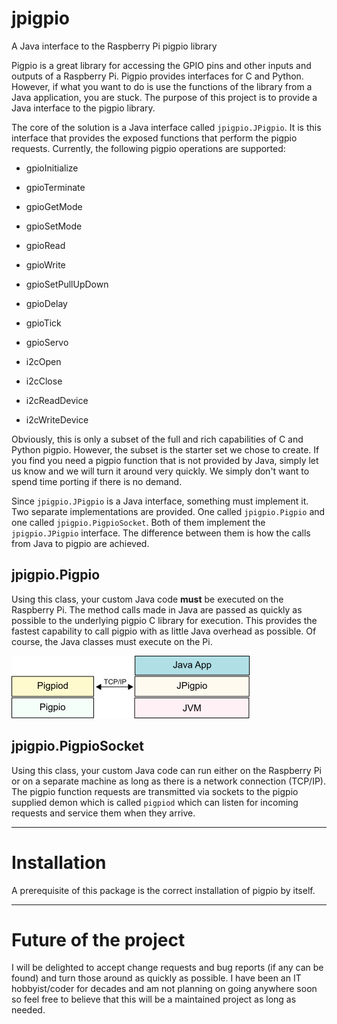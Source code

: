 # jpigpio
A Java interface to the Raspberry Pi pigpio library

Pigpio is a great library for accessing the GPIO pins and other inputs and outputs of a Raspberry Pi.  Pigpio provides interfaces for C and Python.  However, if what you want to do is use the functions of the library from a Java application, you are stuck.  The purpose of this project is to provide a Java interface to the pigpio library.

The core of the solution is a Java interface called `jpigpio.JPigpio`.  It is this interface that provides the exposed functions that perform the pigpio requests.  Currently, the following pigpio operations are supported:

* gpioInitialize
* gpioTerminate
* gpioGetMode
* gpioSetMode
* gpioRead
* gpioWrite
* gpioSetPullUpDown
* gpioDelay
* gpioTick

* gpioServo

* i2cOpen
* i2cClose
* i2cReadDevice
* i2cWriteDevice

Obviously, this is only a subset of the full and rich capabilities of C and Python pigpio.  However, the subset is the starter set we chose to create.  If you find you need a pigpio function that is not provided by Java, simply let us know and we will turn it around very quickly.  We simply don't want to spend time porting if there is no demand.

Since `jpigpio.JPigpio` is a Java interface, something must implement it.  Two separate implementations are provided.  One called `jpigpio.Pigpio` and one called `jpigpio.PigpioSocket`.  Both of them implement the `jpigpio.JPigpio` interface.  The difference between them is how the calls from Java to pigpio are achieved.

## jpigpio.Pigpio
Using this class, your custom Java code **must** be executed on the Raspberry Pi.  The method calls made in Java are passed as quickly as possible to the underlying pigpio C library for execution.  This provides the fastest capability to call pigpio with as little Java overhead as possible.  Of course, the Java classes must execute on the Pi.

![text](images/Sockets.png)  

## jpigpio.PigpioSocket
Using this class, your custom Java code can run either on the Raspberry Pi or on a separate machine as long as there is a network connection (TCP/IP).  The pigpio function requests are transmitted via sockets to the pigpio supplied demon which is called `pigpiod` which can listen for incoming requests and service them when they arrive.

----

# Installation
A prerequisite of this package is the correct installation of pigpio by itself. 

----

# Future of the project
I will be delighted to accept change requests and bug reports (if any can be found) and turn those around as quickly as possible.  I have been an IT hobbyist/coder for decades and am not planning on going anywhere soon so feel free to believe that this will be a maintained project as long as needed.